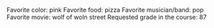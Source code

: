 Favorite color: pink
Favorite food: pizza
Favorite musician/band: pop
Favorite movie: wolf of woln street
Requested grade in the course: 87
